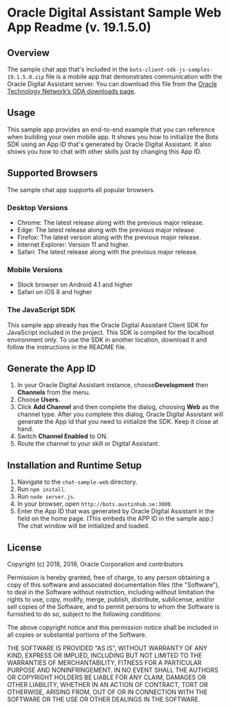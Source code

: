 # Oracle Digital Assistant Sample Web App Readme (v. 19.1.5.0)

## Overview ##
The sample chat app that's included in the `bots-client-sdk-js-samples-19.1.5.0.zip` file is a mobile app that demonstrates communication with the Oracle Digital Assistant server. You can download this file from the [Oracle Technology Network’s ODA downloads page](https://www.oracle.com/technetwork/topics/cloud/downloads/amce-downloads-4478270.html).

## Usage ##
This sample app provides an end-to-end example that you can reference when building your own mobile app. It shows you how to initialize the Bots SDK using an App ID that's generated by Oracle Digital Assistant. It also shows you how to chat with other skills just by changing this App ID.
## Supported Browsers ##

The sample chat app supports all popular browsers.
### Desktop Versions ###
- Chrome: The latest release along with the previous major release.
- Edge: The latest release along with the previous major release.
- Firefox: The latest version along with the previous major release.
- Internet Explorer: Version 11 and higher.
- Safari: The latest release along with the previous major release.
### Mobile Versions ###
- Stock browser on Android 4.1 and higher
- Safari on iOS 8 and higher
### The JavaScript SDK
This sample app already has the Oracle Digital Assistant Client SDK for JavaScript included in the project. This SDK is compiled for the localhost environment only.
To use the SDK in another location, download it and follow the instructions in the README file.

## Generate the App ID ##
1. In your Oracle Digital Assistant instance, choose**Development** then **Channels** from the menu.
1. Choose **Users**.
1. Click **Add Channel** and then complete the dialog, choosing **Web** as the channel type. After you complete this dialog, Oracle Digital Assistant will generate the App Id that you need to initialize the SDK. Keep it close at hand.
1. Switch **Channel Enabled** to ON.
1. Route the channel to your skill or Digital Assistant.

## Installation and Runtime Setup ##
1. Navigate to the `chat-sample-web` directory.
1. Run `npm install`.
1. Run `node server.js`.
1. In your browser, open `http://bots.austinhub.se:3000`.
1. Enter the App ID that was generated by Oracle Digital Assistant in the field on the home page. (This embeds the APP ID in the sample app.) The chat window will be initialized and loaded.

## License ##
Copyright (c) 2018, 2019, Oracle Corporation and contributors

Permission is hereby granted, free of charge, to any person obtaining a copy of this software and associated documentation files (the "Software"), to deal in the Software without restriction, including without limitation the rights to use, copy, modify, merge, publish, distribute, sublicense, and/or sell copies of the Software, and to permit persons to whom the Software is furnished to do so, subject to the following conditions:

The above copyright notice and this permission notice shall be included in all copies or substantial portions of the Software.

THE SOFTWARE IS PROVIDED "AS IS", WITHOUT WARRANTY OF ANY KIND, EXPRESS OR IMPLIED, INCLUDING BUT NOT LIMITED TO THE WARRANTIES OF MERCHANTABILITY, FITNESS FOR A PARTICULAR PURPOSE AND NONINFRINGEMENT. IN NO EVENT SHALL THE AUTHORS OR COPYRIGHT HOLDERS BE LIABLE FOR ANY CLAIM, DAMAGES OR OTHER LIABILITY, WHETHER IN AN ACTION OF CONTRACT, TORT OR OTHERWISE, ARISING FROM, OUT OF OR IN CONNECTION WITH THE SOFTWARE OR THE USE OR OTHER DEALINGS IN THE SOFTWARE.